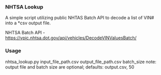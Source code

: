 ### NHTSA Lookup
A simple script utilizing public NHTAS Batch API to decode a list of VIN# into a *csv output file.

NHTSA Batch API - https://vpic.nhtsa.dot.gov/api/vehicles/DecodeVINValuesBatch/

### Usage
nhtsa_lookup.py input_file_path.csv output_file_path.csv batch_size
note: output file and batch size are optional; defaults: output.csv, 50
